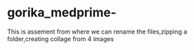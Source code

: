 # gorika_medprime-
This is assement from where we can rename the files,zipping a folder,creating collage from 4 images
